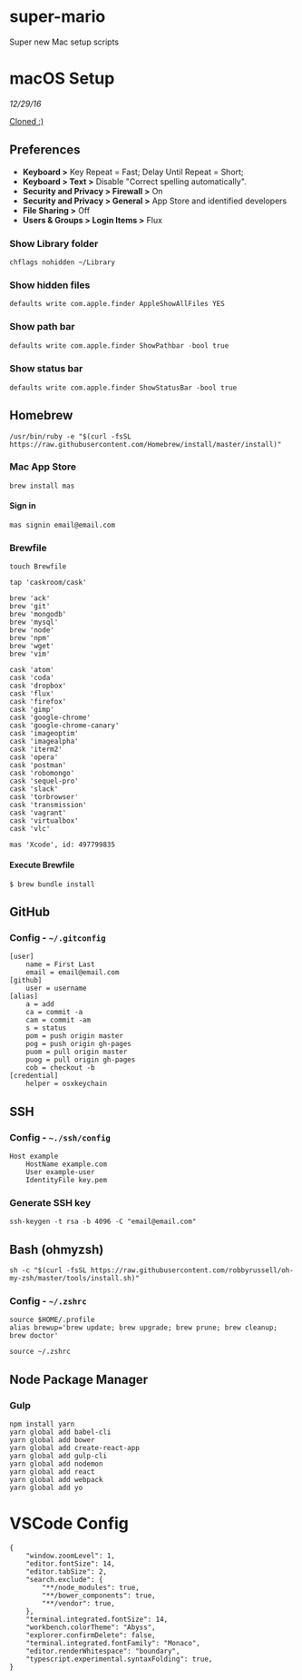# super-mario
Super new Mac setup scripts

# macOS Setup 

*12/29/16*

[Cloned :)](https://www.taniarascia.com/setting-up-a-brand-new-mac-for-development/)

## Preferences

- **Keyboard >** Key Repeat = Fast; Delay Until Repeat = Short;
- **Keyboard > Text >** Disable "Correct spelling automatically".
- **Security and Privacy > Firewall >** On
- **Security and Privacy > General >** App Store and identified developers
- **File Sharing >** Off
- **Users & Groups > Login Items >** Flux

### Show Library folder

```$
chflags nohidden ~/Library
```

### Show hidden files

```$
defaults write com.apple.finder AppleShowAllFiles YES
```

### Show path bar

```V
defaults write com.apple.finder ShowPathbar -bool true
```

### Show status bar

```$
defaults write com.apple.finder ShowStatusBar -bool true
```

## Homebrew

```$
/usr/bin/ruby -e "$(curl -fsSL https://raw.githubusercontent.com/Homebrew/install/master/install)"
```

### Mac App Store

```$
brew install mas
```

#### Sign in

```$
mas signin email@email.com
```

### Brewfile

```$
touch Brewfile
```

```$
tap 'caskroom/cask'

brew 'ack'
brew 'git'
brew 'mongodb'
brew 'mysql'
brew 'node'
brew 'npm'
brew 'wget'
brew 'vim'

cask 'atom'
cask 'coda'
cask 'dropbox'
cask 'flux'
cask 'firefox'
cask 'gimp'
cask 'google-chrome'
cask 'google-chrome-canary'
cask 'imageoptim'
cask 'imagealpha'
cask 'iterm2'
cask 'opera'
cask 'postman'
cask 'robomongo'
cask 'sequel-pro'
cask 'slack'
cask 'torbrowser'
cask 'transmission'
cask 'vagrant'
cask 'virtualbox'
cask 'vlc'

mas 'Xcode', id: 497799835
```

#### Execute Brewfile

`$ brew bundle install`

## GitHub

### Config - `~/.gitconfig`


```$
[user]
	name = First Last
	email = email@email.com
[github]
	user = username
[alias]
	a = add
	ca = commit -a
	cam = commit -am
	s = status
	pom = push origin master
	pog = push origin gh-pages
	puom = pull origin master
	puog = pull origin gh-pages
	cob = checkout -b
[credential]
	helper = osxkeychain
```


## SSH

### Config - `~./ssh/config`

```$
Host example
    HostName example.com
    User example-user
    IdentityFile key.pem
```

### Generate SSH key

```$
ssh-keygen -t rsa -b 4096 -C "email@email.com"
```

## Bash (ohmyzsh)

`sh -c "$(curl -fsSL https://raw.githubusercontent.com/robbyrussell/oh-my-zsh/master/tools/install.sh)"`

### Config - `~/.zshrc`

```$
source $HOME/.profile
alias brewup='brew update; brew upgrade; brew prune; brew cleanup; brew doctor'
```

```$
source ~/.zshrc
```

## Node Package Manager

### Gulp

```$
npm install yarn
yarn global add babel-cli
yarn global add bower
yarn global add create-react-app
yarn global add gulp-cli
yarn global add nodemon
yarn global add react
yarn global add webpack
yarn global add yo
```

# VSCode Config

```
{
    "window.zoomLevel": 1,
    "editor.fontSize": 14,
    "editor.tabSize": 2,
    "search.exclude": {
        "**/node_modules": true,
        "**/bower_components": true,
        "**/vendor": true,
    },
    "terminal.integrated.fontSize": 14,
    "workbench.colorTheme": "Abyss",
    "explorer.confirmDelete": false,
    "terminal.integrated.fontFamily": "Monaco",
    "editor.renderWhitespace": "boundary",
    "typescript.experimental.syntaxFolding": true,
}
```

